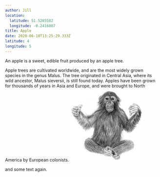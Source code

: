 ```yaml
---
author: Jill
location:
  latitude: 51.5285582
  longitude: -0.2416807
title: Apple
date: 2020-06-18T13:25:29.333Z
latitude: 4
longitude: 5
---
```

An apple is a sweet, edible fruit produced by an apple tree.

Apple trees are cultivated worldwide, and are the most widely grown species in
the genus Malus. The tree originated in Central Asia, where its wild ancestor,
Malus sieversii, is still found today. Apples have been grown for thousands of
years in Asia and Europe, and were brought to North America by European
colonists.
![My monkey](/assets/images/affe.jpg)

and some text again.
